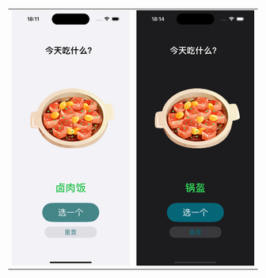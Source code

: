 <table>
    <tr>
        <td><img src=.public/preview_light.png alt=""></td>
        <td><img src=.public/preview_dark.png  alt=""></td>
    </tr>
</table>